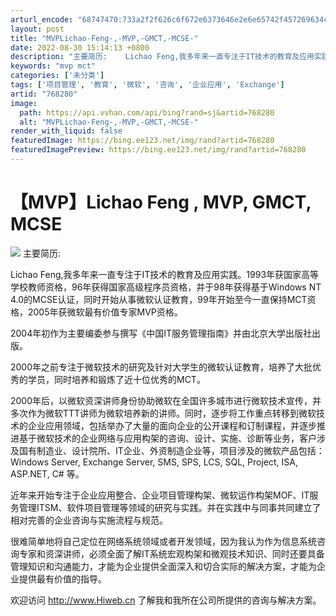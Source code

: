 ```yaml
---
arturl_encode: "68747470:733a2f2f626c6f672e6373646e2e6e65742f457269634c6565:30302f61727469636c652f64657461696c732f373638323830"
layout: post
title: "MVPLichao-Feng-,-MVP,-GMCT,-MCSE-"
date: 2022-08-30 15:14:13 +0800
description: "主要简历:    Lichao Feng,我多年来一直专注于IT技术的教育及应用实践。1993年获国"
keywords: "mvp mct"
categories: ['未分类']
tags: ['项目管理', '教育', '微软', '咨询', '企业应用', 'Exchange']
artid: "768280"
image:
  path: https://api.vvhan.com/api/bing?rand=sj&artid=768280
  alt: "MVPLichao-Feng-,-MVP,-GMCT,-MCSE-"
render_with_liquid: false
featuredImage: https://bing.ee123.net/img/rand?artid=768280
featuredImagePreview: https://bing.ee123.net/img/rand?artid=768280
---
```


# 【MVP】Lichao Feng , MVP, GMCT, MCSE

![](https://p-blog.csdn.net/images/p_blog_csdn_net/EricLee00/lichao.jpg)
主要简历:
  
Lichao Feng,我多年来一直专注于IT技术的教育及应用实践。1993年获国家高等学校教师资格，96年获得国家高级程序员资格，并于98年获得基于Windows NT 4.0的MCSE认证，同时开始从事微软认证教育，99年开始至今一直保持MCT资格，2005年获微软最有价值专家MVP资格。
  
2004年初作为主要编委参与撰写《中国IT服务管理指南》并由北京大学出版社出版。
  
2000年之前专注于微软技术的研究及针对大学生的微软认证教育，培养了大批优秀的学员，同时培养和锻炼了近十位优秀的MCT。
  
2000年后，以微软资深讲师身份协助微软在全国许多城市进行微软技术宣传，并多次作为微软TTT讲师为微软培养新的讲师。同时，逐步将工作重点转移到微软技术的企业应用领域，包括举办了大量的面向企业的公开课程和订制课程，并逐步推进基于微软技术的企业网络与应用构架的咨询、设计、实施、诊断等业务，客户涉及国有制造业、设计院所、IT企业、外资制造企业等，项目涉及的微软产品包括：Windows Server, Exchange Server, SMS, SPS, LCS, SQL, Project, ISA, ASP.NET, C# 等。
  
近年来开始专注于企业应用整合、企业项目管理构架、微软运作构架MOF、IT服务管理ITSM、软件项目管理等领域的研究与实践。并在实践中与同事共同建立了相对完善的企业咨询与实施流程与规范。
  
很难简单地将自己定位在网络系统领域或者开发领域，因为我认为作为信息系统咨询专家和资深讲师，必须全面了解IT系统宏观构架和微观技术知识、同时还要具备管理知识和沟通能力，才能为企业提供全面深入和切合实际的解决方案，才能为企业提供最有价值的指导。
  
欢迎访问
<http://www.Hiweb.cn>
了解我和我所在公司所提供的咨询与解决方案。